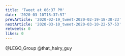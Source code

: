 ```yaml
---
title: 'Tweet at 06:37 PM'
date: '2020-03-10T18:37:57'
prevArticle: '2020-02-19_tweet-2020-02-19-18-30-23'
nextArticle: '2020-03-10_tweet-2020-03-10-22-57-53'
retweets: 0
likes: 0
---
```

@LEGO_Group @that_hairy_guy